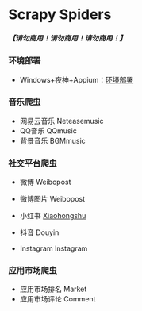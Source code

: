 # Scrapy Spiders

##### 【请勿商用！请勿商用！请勿商用！】

### 环境部署

- Windows+夜神+Appium：[环境部署]([https://github.com/RekiLiu/Scrapy-Spiders/blob/master/Notes/Windows%2B%E5%A4%9C%E7%A5%9E%2BAppium%E7%A7%BB%E5%8A%A8%E7%AB%AF%E6%95%B0%E6%8D%AE%E9%87%87%E9%9B%86.md](https://github.com/RekiLiu/Scrapy-Spiders/blob/master/Notes/Windows%2B夜神%2BAppium移动端数据采集.md))

### 音乐爬虫

- 网易云音乐 Neteasemusic
- QQ音乐 QQmusic
- 背景音乐 BGMmusic

### 社交平台爬虫

- 微博 Weibopost

- 微博图片 Weibopost

- 小红书  [Xiaohongshu]( https://github.com/RekiLiu/Scrapy-Spiders/blob/master/Notes/%E7%A7%BB%E5%8A%A8%E7%AB%AF%E7%88%AC%E8%99%AB-%E5%B0%8F%E7%BA%A2%E4%B9%A6.md)

- 抖音 Douyin

- Instagram Instagram

### 应用市场爬虫

- 应用市场排名 Market
- 应用市场评论 Comment

